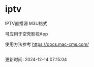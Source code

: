 # iptv
IPTV直播源 M3U格式  

可应用于空壳影视App  

使用方法参考 https://docs.mac-cms.com/  


##  

更新时间: 2024-12-14 07:15:04
